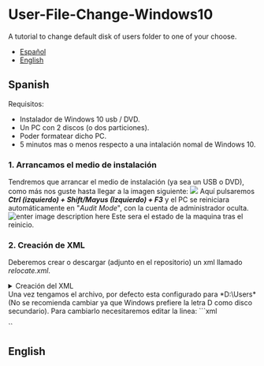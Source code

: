 # User-File-Change-Windows10
A tutorial to change default disk of users folder to one of your choose.

 - [Español](#Spanish)
 - [English](#English)



## Spanish
Requisitos:
 - Instalador de Windows 10 usb / DVD.
 - Un PC con 2 discos (o dos particiones).
 - Poder formatear dicho PC.
 - 5 minutos mas o menos respecto a una intalación nomal de Windows 10.

### 1. Arrancamos el medio de instalación
Tendremos que arrancar el medio de instalación (ya sea un USB o DVD), como más nos guste hasta llegar a la imagen siguiente:
![](https://img.vim-cn.com/ff/153f41b2744d2f8c8ee7705ba8b61cd27252eb.png)
Aquí pulsaremos ***Ctrl (izquierdo) + Shift/Mayus (Izquierdo) + F3*** y el PC se reiniciara automáticamente en "*Audit Mode*",  con la cuenta de administrador oculta.
![enter image description here](https://img.vim-cn.com/2f/e0076f414bc45e7159302109a459c63b598ede.png)
Este sera el estado de la maquina tras el reinicio.
### 2. Creación de XML
Deberemos crear o descargar (adjunto en el repositorio) un xml llamado *relocate.xml*.
 <details>
  <summary>Creación del XML</summary>
  Abriremos un bloc de notas y pondremos el siguiente contenido:
  
  
 ```xml
 <?xml version="1.0" encoding="utf-8"?>
<unattend xmlns="urn:schemas-microsoft-com:unattend">
<settings pass="oobeSystem">
<component name="Microsoft-Windows-Shell-Setup" processorArchitecture="amd64" publicKeyToken="31bf3856ad364e35" language="neutral" versionScope="nonSxS" xmlns:wcm="http://schemas.microsoft.com/WMIConfig/2002/State" xmlns:xsi="http://www.w3.org/2001/XMLSchema-instance">
<FolderLocations>
<ProfilesDirectory>D:\Users</ProfilesDirectory>
</FolderLocations>
</component>
</settings>
</unattend>
 ```
  Después lo guardaremos como *relocate.xml*. (Asegurarse de que el formato del archivo es XML)
</details>
Una vez tengamos el archivo, por defecto esta configurado para *D:\Users* (No se recomienda cambiar ya que Windows prefiere la letra D como disco secundario). Para cambiarlo necesitaremos editar la linea:
 ```xml

 ``


## English
<!--stackedit_data:
eyJoaXN0b3J5IjpbLTEzNTYzNjgwNDgsLTEzMTgxODkyMDQsOD
MyNzYzOTc0LC0xMjk2NTYxNzk1LC0xNDQxNDg5MzU0LDE2NDI3
Nzg5OTZdfQ==
-->